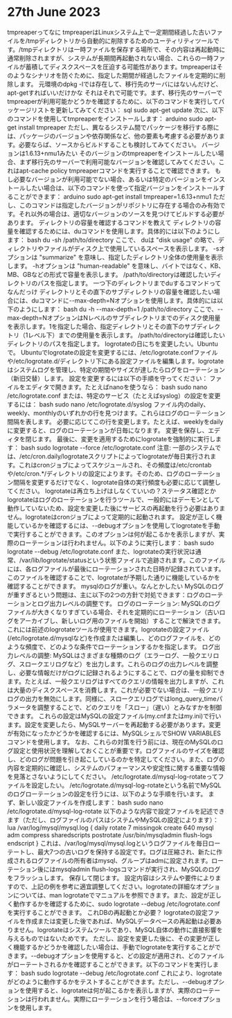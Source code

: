 # 27th June 2023
tmpreaperってなに
tmpreaperはLinuxシステム上で一定期間経過した古いファイルを/tmpディレクトリから自動的に削除するためのユーティリティツールです。/tmpディレクトリは一時ファイルを保存する場所で、その内容は再起動時に通常削除されますが、システムが長期間再起動されない場合、これらの一時ファイルが蓄積してディスクスペースを圧迫する可能性があります。tmpreaperはそのようなシナリオを防ぐために、指定した期間が経過したファイルを定期的に削除します。
元環境のdpkg -lでは存在して、移行先のサーバにはないんだけど、apt-getすればいいだけかな
それはそれで可能です。まず、移行先のサーバーでtmpreaperが利用可能かどうかを確認するために、以下のコマンドを実行してパッケージリストを更新してみてください：
sql
sudo apt-get update
次に、以下のコマンドを使用してtmpreaperをインストールします：
arduino
sudo apt-get install tmpreaper
ただし、異なるシステム間でパッケージを移行する際には、パッケージのバージョンや依存関係など、他の要素も考慮する必要があります。必要ならば、ソースからビルドすることも検討してみてください。
バージョンは1.6.13+nmu1みたい
そのバージョンのtmpreaperをインストールしたい場合、まず移行先のサーバーで利用可能なバージョンを確認してみてください。これはapt-cache policy tmpreaperコマンドを実行することで確認できます。
もし必要なバージョンが利用可能でない場合、あるいは特定のバージョンをインストールしたい場合は、以下のコマンドを使って指定バージョンをインストールすることができます：
arduino
sudo apt-get install tmpreaper=1.6.13+nmu1
ただし、このコマンドは指定したバージョンがリポジトリに存在する場合のみ有効です。それ以外の場合は、適切なバージョンのソースを見つけてビルドする必要があります。
ディレクトリの容量を確認するコマンドを教えて
ディレクトリの容量を確認するためには、duコマンドを使用します。具体的には以下のようにします：
bash
du -sh /path/to/directory
ここで、
duは "disk usage" の略で、ディレクトリやファイルがディスク上で使用しているスペースを表示します。
-sオプションは "summarize" を意味し、指定したディレクトリ全体の使用量を表示します。
-hオプションは "human-readable" を意味し、バイトではなく、KB、MB、GBなどの形式で容量を表示します。
/path/to/directoryは確認したいディレクトリのパスを指定します。
一つ下のディレクトリまでduするコマンドってなんだっけ
ディレクトリとその直下のサブディレクトリの容量を確認したい場合には、duコマンドに--max-depth=Nオプションを使用します。具体的には以下のようにします：
bash
du -h --max-depth=1 /path/to/directory
ここで、--max-depth=NオプションはNレベルのサブディレクトリまでのディスク使用量を表示します。1を指定した場合、指定ディレクトリとその直下のサブディレクトリ（1レベル下）までの使用量を表示します。
/path/to/directoryは確認したいディレクトリのパスを指定します。
logrotateの日にちを変更したい。Ubuntuで。
Ubuntuでlogrotateの設定を変更するには、/etc/logrotate.confファイルや/etc/logrotate.d/ディレクトリ下にある設定ファイルを編集します。logrotateはシステムログを管理し、特定の期間やサイズが達したらログをローテーション（新旧交替）します。
設定を変更するには以下の手順を守ってください：
ファイルをエディタで開きます。たとえばnanoを使うなら：
bash
sudo nano /etc/logrotate.conf
または、特定のサービス（たとえばsyslog）の設定を変更するには：
bash
sudo nano /etc/logrotate.d/syslog
ファイル内のdaily、weekly、monthlyのいずれかの行を見つけます。これらはログのローテーション間隔を表します。
必要に応じてこの行を変更します。たとえば、weeklyをdailyに変更すると、ログのローテーションが日毎になります。
変更を保存し、エディタを閉じます。
最後に、変更を適用するためにlogrotateを強制的に実行します：
bash
sudo logrotate --force /etc/logrotate.conf
注意: 一部のシステムでは、/etc/cron.daily/logrotateスクリプトによってlogrotateが毎日実行されます。これはcronジョブによってスケジュールされ、その頻度は/etc/crontabや/etc/cron.*/ディレクトリの設定によります。そのため、ログのローテーション間隔を変更するだけでなく、logrotate自体の実行頻度も必要に応じて調整してください。
logrotateは再立ち上げはしなくていいの？ステータス確認とか
logrotateはログのローテーションを行うツールで、一般的にはデーモンとして動作していないため、設定を変更した後にサービスの再起動を行う必要はありません。logrotateはcronジョブによって定期的に起動されます。
設定が正しく機能しているかを確認するには、--debugオプションを使用してlogrotateを手動で実行することができます。このオプションは何が起こるかを表示しますが、実際のローテーションは行われません。以下のように実行します：
bash
sudo logrotate --debug /etc/logrotate.conf
また、logrotateの実行状況は通常、/var/lib/logrotate/statusという状態ファイルで追跡されます。このファイルには、各ログファイルが最後にローテーションされた日時が記録されています。このファイルを確認することで、logrotateが予期した通りに機能しているかを確認することができます。
mysqlのログが重い。なんとかしたい
MySQLのログが重すぎるという問題は、主に以下の2つの方針で対処できます：ログのローテーションとログ出力レベルの調整です。
ログのローテーション: MySQLのログファイルが大きくなりすぎている場合、それを定期的にローテーション（古いログをアーカイブし、新しいログ用のファイルを開始）することで解決できます。これには前述のlogrotateツールが使用できます。logrotateの設定ファイル(/etc/logrotate.d/mysqlなど)を作成または編集し、どのログファイルを、どのような頻度で、どのような条件でローテーションするかを指定します。
ログ出力レベルの調整: MySQLはさまざまな種類のログ（エラーログ、一般クエリログ、スロークエリログなど）を出力します。これらのログの出力レベルを調整し、必要な情報だけがログに記録されるようにすることで、ログの量を抑制できます。たとえば、一般クエリログはすべてのクエリの情報を出力しますが、これは大量のディスクスペースを消費します。これが必要でない場合は、一般クエリログの出力を無効にします。同様に、スロークエリログではlong_query_timeパラメータを調整することで、どのクエリを「スロー」（遅い）とみなすかを制御できます。
これらの設定はMySQLの設定ファイル(my.cnfまたはmy.ini)で行います。設定を変更したら、MySQLサーバーを再起動する必要があります。変更が有効になったかどうかを確認するには、MySQLシェルでSHOW VARIABLESコマンドを使用します。
なお、これらの対策を行う前には、現在のMySQLのログ設定と使用状況を理解しておくことが重要です。ログファイルのサイズを確認し、どのログが問題を引き起こしているのかを特定してください。また、ログの内容を定期的に確認し、システムのパフォーマンスや安定性に関する重要な情報を見落とさないようにしてください。
/etc/logrotate.d/mysql-log-rotateってファイルを設定したい。
/etc/logrotate.d/mysql-log-rotateという名前でMySQLのログローテーションの設定を行うには、以下のような手順を行います。
まず、新しい設定ファイルを作成します：
bash
sudo nano /etc/logrotate.d/mysql-log-rotate
以下のような内容で設定ファイルを記述できます（ただし、ログファイルのパスはシステムやMySQLの設定によります）：
lua
/var/log/mysql/mysql.log {
    daily
    rotate 7
    missingok
    create 640 mysql adm
    compress
    sharedscripts
    postrotate
        /usr/bin/mysqladmin flush-logs
    endscript
}
これは、/var/log/mysql/mysql.logというログファイルを毎日ローテートし、最大7つの古いログを保持する設定です。ログは圧縮され、新たに作成されるログファイルの所有者はmysql、グループはadmに設定されます。ローテーション後にはmysqladmin flush-logsコマンドが実行され、MySQLのログをフラッシュします。
保存して閉じます。
設定内容はシステムや要件によりますので、上記の例を参考に適宜調整してください。logrotateの詳細なオプションについては、man logrotateでマニュアルを参照できます。また、設定が正しく動作するかを確認するために、sudo logrotate --debug /etc/logrotate.confを実行することができます。
これDBの再起動とか必要？
logrotateの設定ファイルを作成または変更した後であれば、MySQLデータベースの再起動は必要ありません。logrotateはシステムツールであり、MySQL自体の動作に直接影響を与えるものではないためです。
ただし、設定を変更した後に、その変更が正しく機能するかどうかを確認したい場合は、手動でlogrotateを実行することができます。--debugオプションを使用すると、どの設定が適用され、どのファイルがローテートされるかを確認することができます。以下のコマンドを実行します：
bash
sudo logrotate --debug /etc/logrotate.conf
これにより、logrotateがどのように動作するかをテストすることができます。ただし、--debugオプションを使用すると、logrotateは何が起こるかを表示しますが、実際のローテーションは行われません。実際にローテーションを行う場合は、--forceオプションを使用します。
